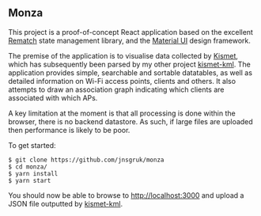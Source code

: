 ## Monza

This project is a proof-of-concept React application based on the excellent [Rematch](https://github.com/rematch/rematch) state management library, and the [Material UI](https://github.com/mui-org/material-ui) design framework.

The premise of the application is to visualise data collected by [Kismet](https://github.com/kismetwireless/kismet), which has subsequently been parsed by my other project [kismet-kml](https://github.com/jnsgruk/kismet-kml). The application provides simple, searchable and sortable datatables, as well as detailed information on Wi-Fi access points, clients and others. It also attempts to draw an association graph indicating which clients are associated with which APs.

A key limitation at the moment is that all processing is done within the browser, there is no backend datastore. As such, if large files are uploaded then performance is likely to be poor.

To get started:

```
$ git clone https://github.com/jnsgruk/monza
$ cd monza/
$ yarn install
$ yarn start
```

You should now be able to browse to [http://localhost:3000](http://localhost:3000) and upload a JSON file outputted by [kismet-kml](https://github.com/jnsgruk/kismet-kml).
